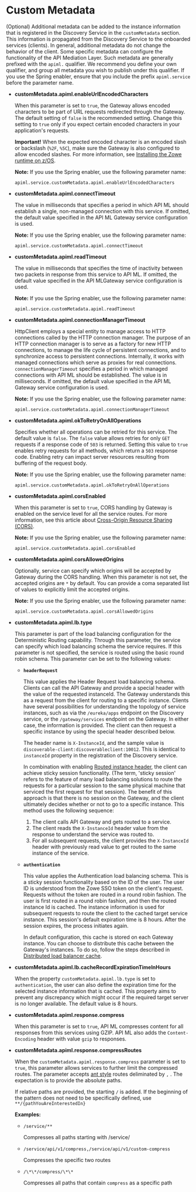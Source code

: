 # Custom Metadata

(Optional) Additional metadata can be added to the instance information that is registered in the Discovery Service in the `customMetadata` section. This information is propagated from the Discovery Service to the onboarded services (clients). In general, additional metadata do not change the behavior of the client. Some specific metadata can configure the functionality of the API Mediation Layer. Such metadata are generally prefixed with the `apiml.` qualifier. We recommend you define your own qualifier, and group all metadata you wish to publish under this qualifier. If you use the Spring enabler, ensure that you include the prefix `apiml.service` before the parameter name.

* **customMetadata.apiml.enableUrlEncodedCharacters**
      
    When this parameter is set to `true`, the Gateway allows encoded characters to be part of URL requests redirected through the Gateway. The default setting of `false` is the recommended setting. Change this setting to `true` only if you expect certain encoded characters in your application's requests.
          
    **Important!**  When the expected encoded character is an encoded slash or backslash (`%2F`, `%5C`), make sure the Gateway is also configured to allow encoded slashes. For  more information, see [Installing the Zowe runtime on z/OS](../../user-guide/install-zos.md).
    
    **Note:** If you use the Spring enabler, use the following parameter name:
    
    `apiml.service.customMetadata.apiml.enableUrlEncodedCharacters` 

* **customMetadata.apiml.connectTimeout**
    
    The value in milliseconds that specifies a period in which API ML should establish a single, non-managed connection with this service. If omitted, the default value specified in the API ML Gateway service configuration is used.
    
    **Note:** If you use the Spring enabler, use the following parameter name:
    
    `apiml.service.customMetadata.apiml.connectTimeout` 

* **customMetadata.apiml.readTimeout**
    
    The value in milliseconds that specifies the time of inactivity between two packets in response from this service to API ML. If omitted, the default value specified in the API MLGateway service configuration is used.

    **Note:** If you use the Spring enabler, use the following parameter name:
    
    `apiml.service.customMetadata.apiml.readTimeout`

* **customMetadata.apiml.connectionManagerTimeout**
    
    HttpClient employs a special entity to manage access to HTTP connections called by the HTTP connection manager. The purpose of an HTTP connection manager is to serve as a factory for new HTTP connections, to manage the life cycle of persistent connections, and to synchronize access to persistent connections. Internally, it works with managed connections which serve as proxies for real connections. `connectionManagerTimeout` specifies a period in which managed connections with API ML should be established. The value is in milliseconds. If omitted, the default value specified in the API ML Gateway service configuration is used.

    **Note:** If you use the Spring enabler, use the following parameter name:
    
    `apiml.service.customMetadata.apiml.connectionManagerTimeout`

* **customMetadata.apiml.okToRetryOnAllOperations**
    
    Specifies whether all operations can be retried for this service. The default value is `false`. The `false` value allows retries for only `GET` requests if a response code of `503` is returned. Setting this value to `true` enables retry requests for all methods, which return a `503` response code. Enabling retry can impact server resources resulting from buffering of the request body.
    
    **Note:** If you use the Spring enabler, use the following parameter name:
    
    `apiml.service.customMetadata.apiml.okToRetryOnAllOperations`
              
* **customMetadata.apiml.corsEnabled**
    
    When this parameter is set to `true`, CORS handling by Gateway is enabled on the service level for all the service routes. 
    For more information, see this article about [Cross-Origin Resource Sharing (CORS)](https://developer.mozilla.org/en-US/docs/Web/HTTP/CORS).
    
    **Note:** If you use the Spring enabler, use the following parameter name:
    
    `apiml.service.customMetadata.apiml.corsEnabled`
  
* **customMetadata.apiml.corsAllowedOrigins**

  Optionally, service can specify which origins will be accepted by Gateway during the CORS handling. When this parameter is not set, the accepted origins are `*` by default. You can provide a coma separated list of values to explicitly limit the accepted origins.
    
    **Note:** If you use the Spring enabler, use the following parameter name:

    `apiml.service.customMetadata.apiml.corsAllowedOrigins`
  
 * **customMetadata.apiml.lb.type**
   
    This parameter is part of the load balancing configuration for the Deterministic Routing capability. Through this parameter, the service can specify which load balancing schema the service requires. If this parameter is not specified, the service is routed using the basic round robin schema. This parameter can be set to the following values:
   
    * **`headerRequest`**
    
      This value applies the Header Request load balancing schema. Clients can call the API Gateway and provide a special header with the value of the requested instanceId. The Gateway understands this as a request from the client for routing to a specific instance. Clients have several possibilities for understanding the topology of service instances, such as via the `/eureka/apps` endpoint on the Discovery service, or the `/gateway/services` endpoint on the Gateway.  In either case, the information is provided. The client can then request a specific instance by using the special header described below.

      The header name is `X-InstanceId`, and the sample value is `discoverable-client:discoverableclient:10012`. This is identical to `instanceId` property in the registration of the Discovery service.
    
      In combination with enabling [Routed instance header](../../user-guide/api-mediation/api-gateway-configuration.md#routed-instance-header), the client can achieve sticky session functionality. (The term, 'sticky session' refers to the feature of many load balancing solutions to route the requests for a particular session to the same physical machine that serviced the first request for that session). The benefit of this approach is that there is no session on the Gateway, and the client ultimately decides whether or not to go to a specific instance. This method uses the following sequence:
    
      1. The client calls API Gateway and gets routed to a service.
      2. The client reads the `X-InstanceId` header value from the response to understand the service was routed to.
      3. For all subsequent requests, the client provides the `X-InstanceId` header with previously read value to get routed to the same instance of the service.

    
    * **`authentication`**

      This value applies the Authentication load balancing schema. This is a sticky session functionality based on the ID of the user. The user ID is understood from the Zowe SSO token on the client's request. Requests without the token are routed in a round robin fashion. The user is first routed in a round robin fashion, and then the routed instance Id is cached. The instance information is used for subsequent requests to route the client to the cached target service instance. This session's default expiration time is 8 hours. After the session expires, the process initiates again.

      In default configuration, this cache is stored on each Gateway instance. You can choose to distribute this cache between the Gateway's instances. To do so, follow the steps described in [Distributed load balancer cache](../../user-guide/api-mediation/api-gateway-configuration.md#distributed-load-balancer-cache).
* **customMetadata.apiml.lb.cacheRecordExpirationTimeInHours**  
    
   When the property `customMetadata.apiml.lb.type` is set to `authentication`, the user can also define the expiration time for the selected instance information that is cached. This property aims to prevent any discrepancy which might occur if the required target server is no longer available. The default value is 8 hours.   

* **customMetadata.apiml.response.compress**

    When this parameter is set to `true`, API ML compresses content for all responses from this services using GZIP. API ML also adds the `Content-Encoding` header with value `gzip` to responses.

* **customMetadata.apiml.response.compressRoutes**

    When the `customMetadata.apiml.response.compress` parameter is set to `true`, this parameter allows services to further limit the compressed routes. The parameter accepts [ant style](https://docs.spring.io/spring-framework/docs/current/javadoc-api/org/springframework/util/AntPathMatcher.html) routes deliminated by `,` . The expectation is to provide the absolute paths. 
    
    If relative paths are provided, the starting `/` is added. If the beginning of the pattern does not need to be specifically defined, use `**/{pathYouAreInterestedIn}`

    **Examples:** 

    * `/service/**` 
    
      Compresses all paths starting with /service/

    * `/service/api/v1/compress,/service/api/v1/custom-compress`
    
      Compresses the specific two routes

    * `/\*\*/compress/\*\*`
    
      Compresses all paths that contain `compress` as a specific path
